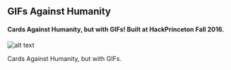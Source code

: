 ## GIFs Against Humanity
#### Cards Against Humanity, but with GIFs! Built at HackPrinceton Fall 2016.

![alt text](http://i.imgur.com/ta05yUe.jpg "Don't you dare hover over me")

Cards Against Humanity, but with GIFs.
